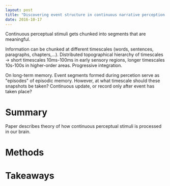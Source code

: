 ```yaml
---
layout: post
title: "Discovering event structure in continuous narrative perception and memory"
date: 2016-10-17
---
```


Continuous perceptual stimuli gets chunked into segments that are meaningful.

Information can be chunked at different timescales (words, sentences, paragraphs, chapters,...). Distributed topographical hierarchy of timescales -> short timescales 10ms-100ms in early sensory regions, longer timescales 10s-100s in higher-order areas. Progressive integration.

On long-term memory. Event segments formed during percetion serve as "episodes" of episodic memory. However, at what timescale should these snapshots be taken? Continuous update, or record only after event has taken place?

# Summary

Paper describes theory of how continuous perceptual stimuli is processed in our brain.

# Methods


# Takeaways

